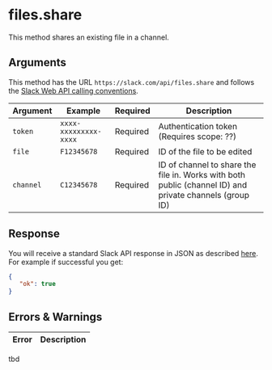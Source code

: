 # files.share
This method shares an existing file in a channel.

## Arguments
This method has the URL `https://slack.com/api/files.share` and follows the [Slack Web API calling conventions](https://api.slack.com/web#basics).

Argument|Example|Required|Description
--------|-------|--------|-----------
`token`|`xxxx-xxxxxxxxx-xxxx`|Required|Authentication token (Requires scope: ??)
`file`|`F12345678`|Required|ID of the file to be edited
`channel`|`C12345678`|Required|ID of channel to share the file in. Works with both public (channel ID) and private channels (group ID)

## Response
You will receive a standard Slack API response in JSON as described [here](https://api.slack.com/web#basics). For example if successful you get:

```json
{
   "ok": true
}
```
## Errors & Warnings
Error|Description
--------|-------
tbd

